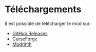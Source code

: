 # Téléchargements

Il est possible de télécharger le mod sur:

- [GitHub Releases](https://github.com/blackd/Inventory-Profiles/releases)
- [CurseForge](https://www.curseforge.com/minecraft/mc-mods/inventory-profiles-next)
- [Modrinth](https://modrinth.com/mod/inventory-profiles-next)
